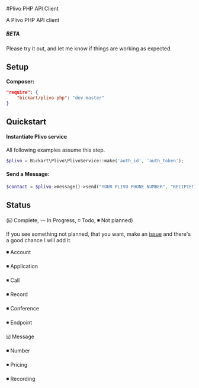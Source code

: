 #Plivo PHP API Client

A Plivo PHP API client

##### BETA

Please try it out, and let me know if things are working as expected.

## Setup

**Composer:**

```json
"require": {
	"bickart/plivo-php": "dev-master"
}
```

## Quickstart

#### Instantiate Plivo service

All following examples assume this step.

```php
$plivo = Bickart\Plivo\PlivoService::make('auth_id', 'auth_token');
```

#### Send a Message:

```php
$contact = $plivo->message()->send("YOUR PLIVO PHONE NUMBER", "RECIPIENT PHONE NUMBER", "TEXT MESSAGE");
```

## Status

(:ballot_box_with_check: Complete, :wavy_dash: In Progress, :white_medium_small_square: Todo, :black_medium_small_square: Not planned)

If you see something not planned, that you want, make an [issue](https://github.com/bickart/plivo-php/issues) and there's a good chance I will add it.

:black_medium_small_square: Account

:black_medium_small_square: Application

:black_medium_small_square: Call

:black_medium_small_square: Record

:black_medium_small_square: Conference

:black_medium_small_square: Endpoint

:ballot_box_with_check: Message

:black_medium_small_square: Number

:black_medium_small_square: Pricing

:black_medium_small_square: Recording
